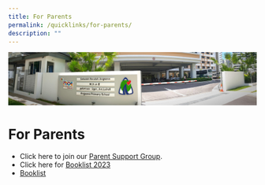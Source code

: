 ```yaml
---
title: For Parents
permalink: /quicklinks/for-parents/
description: ""
---
```

![](/images/About%20Us.jpg)

# For Parents

*   Click here to join our [Parent Support Group](https://go.gov.sg/asps-psg).
*   Click here for [Booklist 2023](https://www.angsanapri.moe.edu.sg/quicklinks/For-Parents/Booklist-2023/)
*   [Booklist](/quicklinks/For-Parents/Booklist-2023/)